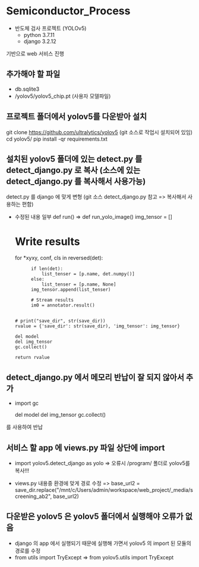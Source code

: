 # Semiconductor_Process

- 반도체 검사 프로젝트 (YOLOv5)
  - python 3.7.11
  - django 3.2.12

기반으로 web 서비스 진행

## 추가해야 할 파일
- db.sqlite3
- /yolov5/yolov5_chip.pt (사용자 모델파일)


## 프로젝트 폴더에서 yolov5를 다운받아 설치
git clone https://github.com/ultralytics/yolov5 (git 소스로 작업시 설치되어 있임)
cd yolov5/
pip install -qr requirements.txt


## 설치된 yolov5 폴더에 있는 detect.py 를 detect_django.py 로 복사 (소스에 있는 detect_django.py 를 복사해서 사용가능)
detect.py 를 django 에 맞게 변형 (git 소스 detect_django.py 참고 => 복사해서 사용하는 편함)

- 수정된 내용 일부
def run() => def run_yolo_image()
img_tensor = []

	# Write results
	for *xyxy, conf, cls in reversed(det):

            if len(det):
                list_tenser = [p.name, det.numpy()]
            else:
                list_tenser = [p.name, None]
            img_tensor.append(list_tenser)
                        
            # Stream results
            im0 = annotator.result()

    ~~~

    # print("save_dir", str(save_dir))
    rvalue = {'save_dir': str(save_dir), 'img_tensor': img_tensor}

    del model
    del img_tensor
    gc.collect()

    return rvalue

## detect_django.py 에서 메모리 반납이 잘 되지 않아서 추가

- import gc

    del model
    del img_tensor
    gc.collect()

를 사용하여 반납


## 서비스 할 app 에  views.py 파일 상단에 import
- import yolov5.detect_django as yolo
=> 오류시 /program/ 폴더로 yolov5를 복사!!!

- views.py 내용중 환경에 맞게 경로 수정
=> base_url2 = save_dir.replace("/mnt/c/Users/admin/workspace/web_project/_media/screening_ab2", base_url2)


## 다운받은 yolov5 은  yolov5 폴더에서 실행해야 오류가 없음
- django 의 app 에서 실행되기 때문에 실행해 가면서 yolov5 의  import 된 모듈의 경로를 수정
- from utils import TryExcept => from yolov5.utils import TryExcept
